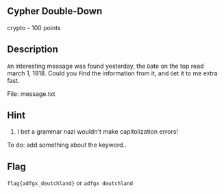 ## Cypher Double-Down
crypto - 100 points

Description
------------
`A`n interesting message was found yesterday, the `D`ate on the top read march 1, 1918. Could you `F`ind the information from it, and `G`et it to me e`X`tra fast.

File: message.txt


Hint
------------
1. I bet a grammar nazi wouldn't make capitolization errors!

To do: add something about the keyword..

Flag
------------
`flag{adfgx_deutchland}` or `adfgx deutchland`
